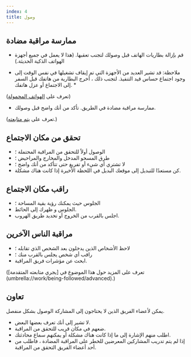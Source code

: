 ```yaml
---
index: 4
title: وصول
---
```

## ممارسة مراقبة مضادة

*   قم بإزالة بطاريات الهاتف قبل وصولك لتجنب تعقبها. (هذا لا يعمل في جميع أجهزة الهواتف الذكية الحديثة.)

* ملاحظة: قد تشير العديد من الأجهزة التي تم إيقاف تشغيلها في نفس الوقت إلى وجود اجتماع حساس قيد التنفيذ. لتجنب ذلك ، أخرج البطارية من هاتفك قبل السفر إلى الاجتماع أو عزل هاتفك. *

(تعرف على [الهواتف المحمولة](umbrella://communications/mobile-phones))

*   ممارسة مراقبة مضادة في الطريق. تأكد من أنك واضح قبل وصولك.

(تعرف على [يتم متابعته](umbrella://work/being-followed/beginner).) 

## تحقق من مكان الاجتماع

*   الوصول أولاً للتحقق من المراقبة المحتملة ؛
*   طرق المسحو  المدخل والمخارج والمراحيض ؛
*   لا تشتري أي شيء أو تفريغ حتى تتأكد من أنك واضح ؛
*   كن مستعدًا للتبديل إلى موقعك البديل في اللحظة الأخيرة إذا كانت هناك مشكلة.

## راقب مكان الاجتماع

*   الجلوس حيث يمكنك رؤية بقية المساحة ؛
*   الجلوس و ظهرك إلى الحائط.
*   اجلس بالقرب من الخروج أو تحديد طريق الهروب.

## مراقبة الناس الآخرين

*   لاحظ الأشخاص الذين يدخلون بعد الشخص الذي تقابله ؛
*   راقب أي شخص يجلس بالقرب منك ؛
*   ابحث عن مؤشرات فريق المراقبة.

(تعرف على المزيد حول هذا الموضوع في [يجري متابعته المتقدمة] (umbrella://work/being-followed/advanced).)

## تعاون

يمكن لأعضاء الفريق الذين لا يحتاجون إلى المشاركة الوصول بشكل منفصل.

*   لا تشير إلى أنك تعرف بعضها البعض.
*   ضعهم في مكان قريب للتحقق من المراقبة.
*   اطلب منهم الإشارة إلى ما إذا كانت هناك مشكلة أو يمكنهم سماع محادثتك.
*   إذا لم يتم تدريب المشاركين المعرضين للخطر على المراقبة المضادة ، فاطلب من أحد أعضاء الفريق التحقق من المراقبة.